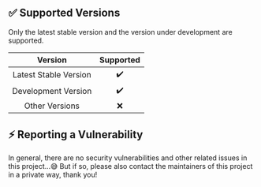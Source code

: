 ✅ Supported Versions
---------------------

Only the latest stable version and the version under development are supported.

|        Version        | Supported |
| :-------------------: | :-------: |
| Latest Stable Version |     ✔️     |
|  Development Version  |     ✔️     |
|    Other Versions     |     ❌     |

⚡ Reporting a Vulnerability
-----------------------------

In general, there are no security vulnerabilities and other related issues in this project...😅 But if so, please also contact the maintainers of this project in a private way, thank you!
